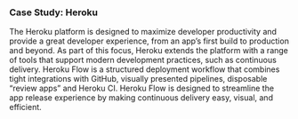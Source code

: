 ### Case Study: Heroku

The Heroku platform is designed to maximize developer productivity and provide a great developer experience, from an app’s first build to production and beyond. As part of this focus, Heroku extends the platform with a range of tools that support modern development practices, such as continuous delivery. Heroku Flow is a structured deployment workflow that combines tight integrations with GitHub, visually presented pipelines, disposable “review apps” and Heroku CI. Heroku Flow is designed to streamline the app release experience by making continuous delivery easy, visual, and efficient.
